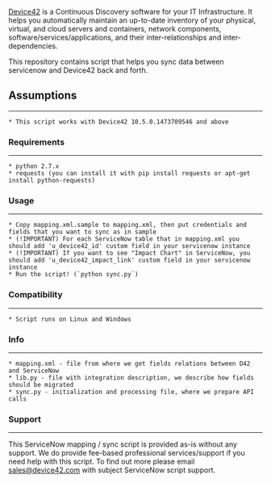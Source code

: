 [Device42](http://www.device42.com/) is a Continuous Discovery software for your IT Infrastructure. It helps you automatically maintain an up-to-date inventory of your physical, virtual, and cloud servers and containers, network components, software/services/applications, and their inter-relationships and inter-dependencies.


This repository contains script that helps you sync data between servicenow and Device42 back and forth.

## Assumptions
-----------------------------
    * This script works with Device42 10.5.0.1473709546 and above

### Requirements
-----------------------------
    * python 2.7.x
    * requests (you can install it with pip install requests or apt-get install python-requests)

### Usage
-----------------------------
	* Copy mapping.xml.sample to mapping.xml, then put credentials and fields that you want to sync as in sample
	* (!IMPORTANT) For each ServiceNow table that in mapping.xml you should add 'u_device42_id' custom field in your servicenow instance
	* (!IMPORTANT) If you want to see "Impact Chart" in ServiceNow, you should add 'u_device42_impact_link' custom field in your servicenow instance
	* Run the script! (`python sync.py`)

### Compatibility
-----------------------------
    * Script runs on Linux and Windows

### Info
-----------------------------
    * mapping.xml - file from where we get fields relations between D42 and ServiceNow
    * lib.py - file with integration description, we describe how fields should be migrated
    * sync.py - initialization and processing file, where we prepare API calls

### Support
-----------------------------
This ServiceNow mapping / sync script is provided as-is without any support. We do provide fee-based professional services/support if you need help with this script.  To find out more please email sales@device42.com with subject ServiceNow script support.


